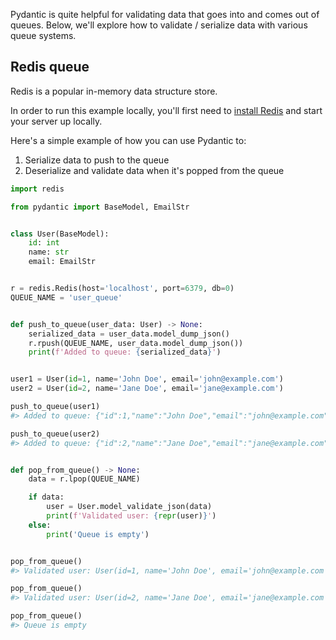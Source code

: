 Pydantic is quite helpful for validating data that goes into and comes out of queues. Below,
we'll explore how to validate / serialize data with various queue systems.

## Redis queue

Redis is a popular in-memory data structure store.

In order to run this example locally, you'll first need to [install Redis](https://redis.io/docs/latest/operate/oss_and_stack/install/install-redis/)
and start your server up locally.

Here's a simple example of how you can use Pydantic to:
1. Serialize data to push to the queue
2. Deserialize and validate data when it's popped from the queue

```python test="skip"
import redis

from pydantic import BaseModel, EmailStr


class User(BaseModel):
    id: int
    name: str
    email: EmailStr


r = redis.Redis(host='localhost', port=6379, db=0)
QUEUE_NAME = 'user_queue'


def push_to_queue(user_data: User) -> None:
    serialized_data = user_data.model_dump_json()
    r.rpush(QUEUE_NAME, user_data.model_dump_json())
    print(f'Added to queue: {serialized_data}')


user1 = User(id=1, name='John Doe', email='john@example.com')
user2 = User(id=2, name='Jane Doe', email='jane@example.com')

push_to_queue(user1)
#> Added to queue: {"id":1,"name":"John Doe","email":"john@example.com"}

push_to_queue(user2)
#> Added to queue: {"id":2,"name":"Jane Doe","email":"jane@example.com"}


def pop_from_queue() -> None:
    data = r.lpop(QUEUE_NAME)

    if data:
        user = User.model_validate_json(data)
        print(f'Validated user: {repr(user)}')
    else:
        print('Queue is empty')


pop_from_queue()
#> Validated user: User(id=1, name='John Doe', email='john@example.com')

pop_from_queue()
#> Validated user: User(id=2, name='Jane Doe', email='jane@example.com')

pop_from_queue()
#> Queue is empty
```

<!-- TODO: kafka, rabbitMQ, celery, arq, etc - better for SEO, great for new contributors! -->
